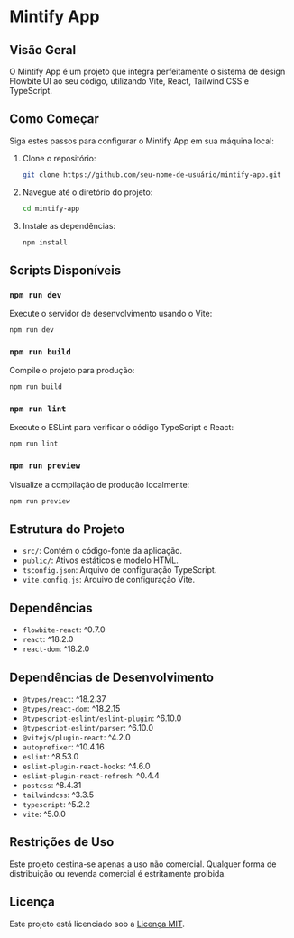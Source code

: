 # Mintify App

## Visão Geral

O Mintify App é um projeto que integra perfeitamente o sistema de design Flowbite UI ao seu código, utilizando Vite, React, Tailwind CSS e TypeScript.

## Como Começar

Siga estes passos para configurar o Mintify App em sua máquina local:

1. Clone o repositório:

   ```bash
   git clone https://github.com/seu-nome-de-usuário/mintify-app.git
   ```

2. Navegue até o diretório do projeto:

   ```bash
   cd mintify-app
   ```

3. Instale as dependências:

   ```bash
   npm install
   ```

## Scripts Disponíveis

### `npm run dev`

Execute o servidor de desenvolvimento usando o Vite:

```bash
npm run dev
```

### `npm run build`

Compile o projeto para produção:

```bash
npm run build
```

### `npm run lint`

Execute o ESLint para verificar o código TypeScript e React:

```bash
npm run lint
```

### `npm run preview`

Visualize a compilação de produção localmente:

```bash
npm run preview
```

## Estrutura do Projeto

- `src/`: Contém o código-fonte da aplicação.
- `public/`: Ativos estáticos e modelo HTML.
- `tsconfig.json`: Arquivo de configuração TypeScript.
- `vite.config.js`: Arquivo de configuração Vite.

## Dependências

- `flowbite-react`: ^0.7.0
- `react`: ^18.2.0
- `react-dom`: ^18.2.0

## Dependências de Desenvolvimento

- `@types/react`: ^18.2.37
- `@types/react-dom`: ^18.2.15
- `@typescript-eslint/eslint-plugin`: ^6.10.0
- `@typescript-eslint/parser`: ^6.10.0
- `@vitejs/plugin-react`: ^4.2.0
- `autoprefixer`: ^10.4.16
- `eslint`: ^8.53.0
- `eslint-plugin-react-hooks`: ^4.6.0
- `eslint-plugin-react-refresh`: ^0.4.4
- `postcss`: ^8.4.31
- `tailwindcss`: ^3.3.5
- `typescript`: ^5.2.2
- `vite`: ^5.0.0

## Restrições de Uso

Este projeto destina-se apenas a uso não comercial. Qualquer forma de distribuição ou revenda comercial é estritamente proibida.

## Licença

Este projeto está licenciado sob a [Licença MIT](LICENSE).